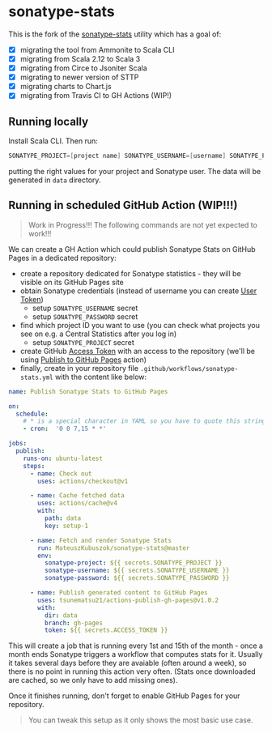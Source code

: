 # sonatype-stats

This is the fork of the [sonatype-stats](https://github.com/alexarchambault/sonatype-stats) utility
which has a goal of:

 - [x] migrating the tool from Ammonite to Scala CLI
 - [x] migrating from Scala 2.12 to Scala 3
 - [x] migrating from Circe to Jsoniter Scala
 - [x] migrating to newer version of STTP
 - [x] migrating charts to Chart.js
 - [x] migrating from Travis CI to GH Actions (WIP!)

## Running locally

Install Scala CLI. Then run:

```scala
SONATYPE_PROJECT=[project name] SONATYPE_USERNAME=[username] SONATYPE_PASSWORD='password' scala-cli run .
```

putting the right values for your project and Sonatype user. The data will be generated in `data` directory.

## Running in scheduled GitHub Action (WIP!!!)

> Work in Progress!!! The following commands are not yet expected to work!!!

We can create a GH Action which could publish Sonatype Stats on GitHub Pages in a dedicated repository:

 * create a repository dedicated for Sonatype statistics - they will be visible on its GitHub Pages site
 * obtain Sonatype credentials (instead of username you can create [User Token](https://central.sonatype.org/publish/generate-token/))
   * setup `SONATYPE_USERNAME` secret
   * setup `SONATYPE_PASSWORD` secret
 * find which project ID you want to use (you can check what projects you see on e.g. a Central Statistics after you log in)
   * setup `SONATYPE_PROJECT` secret
 * create GitHub [Access Token](https://docs.github.com/en/authentication/keeping-your-account-and-data-secure/managing-your-personal-access-tokens)
   with an access to the repository (we'll be using [Publish to GitHub Pages](https://github.com/marketplace/actions/publish-to-github-pages) action)
 * finally, create in your repository file `.github/workflows/sonatype-stats.yml` with the content like below:

```yml
name: Publish Sonatype Stats to GitHub Pages

on:
  schedule:
    # * is a special character in YAML so you have to quote this string
    - cron:  '0 0 7,15 * *'

jobs:
  publish:
    runs-on: ubuntu-latest
    steps:
      - name: Check out
        uses: actions/checkout@v1

      - name: Cache fetched data
        uses: actions/cache@v4
        with:
          path: data
          key: setup-1

      - name: Fetch and render Sonatype Stats
        run: MateuszKubuszok/sonatype-stats@master
        env:
          sonatype-project: ${{ secrets.SONATYPE_PROJECT }}
          sonatype-username: ${{ secrets.SONATYPE_USERNAME }}
          sonatype-password: ${{ secrets.SONATYPE_PASSWORD }}

      - name: Publish generated content to GitHub Pages
        uses: tsunematsu21/actions-publish-gh-pages@v1.0.2
        with:
          dir: data
          branch: gh-pages
          token: ${{ secrets.ACCESS_TOKEN }}
```

This will create a job that is running every 1st and 15th of the month - once a month ends Sonatype triggers a workflow that computes stats for it.
Usually it takes several days before they are avaiable (often around a week), so there is no point in running this action very often.
(Stats once downloaded are cached, so we only have to add missing ones).

Once it finishes running, don't forget to enable GitHub Pages for your repository.

> You can tweak this setup as it only shows the most basic use case.
